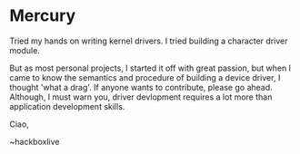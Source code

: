 # Mercury

Tried my hands on writing kernel drivers. I tried building a character driver module.

But as most personal projects, I started it off with great passion, but when I came to know the semantics and procedure of building a device driver, I thought 'what a drag'. If anyone wants to contribute, please go ahead. Although, I must warn you, driver devlopment requires a lot more than application development skills.

Ciao,

~hackboxlive
